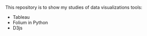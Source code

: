 This repository is to show my studies of data visualizations tools:
- Tableau
- Folium in Python
- D3js
